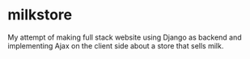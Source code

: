 # milkstore
My attempt of making full stack website using Django as backend and implementing Ajax on the client side about a store that sells milk.
